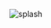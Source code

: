 ![splash](https://user-images.githubusercontent.com/92257857/190156483-7184c822-4251-4ca8-b5ce-9a41e9027e71.gif)
